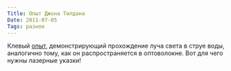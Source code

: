 ```yaml
---
Title: Опыт Джона Тилдана
Date: 2011-07-05
Tags: разное
---
```


Клевый [опыт][1], демонстрирующий прохождение луча света в струе воды, аналогично тому, как он распространяется в оптоволокне. Вот для чего нужны лазерные указки!

[1]: http://www.youtube.com/watch?v=NwH7qx5468o